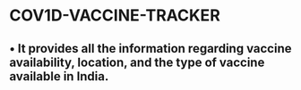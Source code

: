 # COV1D-VACCINE-TRACKER
## •	It provides all the information regarding vaccine availability, location, and the type of vaccine available in India. 
